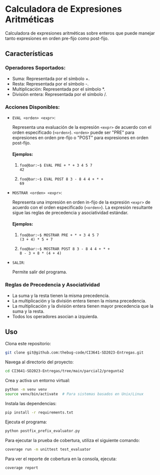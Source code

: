 # Calculadora de Expresiones Aritméticas
Calculadora de expresiones aritméticas sobre enteros que puede manejar tanto expresiones en orden pre-fijo como post-fijo.

## Características
### Operadores Soportados:

- Suma: Representada por el símbolo +.
- Resta: Representada por el símbolo -.
- Multiplicación: Representada por el símbolo *.
- División entera: Representada por el símbolo /.

### Acciones Disponibles:

- `EVAL <orden> <expr>`:

    Representa una evaluación de la expresión `<expr>` de acuerdo con el orden especificado (`<orden>`).
    `<orden>` puede ser "PRE" para expresiones en orden pre-fijo o "POST" para expresiones en orden post-fijo.
    
    #### Ejemplos:
    1. ```console
       foo@bar:~$ EVAL PRE + * + 3 4 5 7
       42
       ```
    2. ```console
       foo@bar:~$ EVAL POST 8 3 - 8 4 4 + * +
       69
       ```

- `MOSTRAR <orden> <expr>`:

    Representa una impresión en orden in-fijo de la expresión `<expr>` de acuerdo con el orden especificado (`<orden>`).
    La expresión resultante sigue las reglas de precedencia y asociatividad estándar.
    
    #### Ejemplos:
    1. ```console
       foo@bar:~$ MOSTRAR PRE + * + 3 4 5 7
       (3 + 4) * 5 + 7
       ```
    2. ```console
       foo@bar:~$ MOSTRAR POST 8 3 - 8 4 4 + * +
       8 - 3 + 8 * (4 + 4)
       ```

- `SALIR`:

    Permite salir del programa.

### Reglas de Precedencia y Asociatividad
- La suma y la resta tienen la misma precedencia.
- La multiplicación y la división entera tienen la misma precedencia.
- La multiplicación y la división entera tienen mayor precedencia que la suma y la resta.
- Todos los operadores asocian a izquierda.

## Uso
Clona este repositorio:

```bash
git clone git@github.com:thebug-code/CI3641-SD2023-Entregas.git
```
Navega al directorio del proyecto:

```bash
cd CI3641-SD2023-Entregas/tree/main/parcial2/pregunta2
```

Crea y activa un entorno virtual:

```bash
python -m venv venv
source venv/bin/activate  # Para sistemas basados en Unix/Linux
```
Instala las dependencias:

```bash
pip install -r requirements.txt
```

Ejecuta el programa:

```bash
python postfix_prefix_evaluator.py
```

Para ejecutar la prueba de cobertura, utiliza el siguiente comando:

```bash
coverage run -m unittest test_evaluator
```

Para ver el reporte de cobertura en la consola, ejecuta:

```bash
coverage report
```
